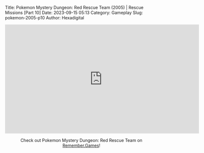 Title: Pokemon Mystery Dungeon: Red Rescue Team (2005) | Rescue Missions [Part 10]
Date: 2023-09-15 05:13
Category: Gameplay
Slug: pokemon-2005-p10
Author: Hexadigital

<center><iframe src="https://www.youtube.com/embed/Q_G9mGLeBrA?feature=oembed" allow="accelerometer; autoplay; encrypted-media; gyroscope; picture-in-picture" width="640" height="360" frameborder="0"></iframe>

Check out Pokemon Mystery Dungeon: Red Rescue Team on [Remember.Games](https://remember.games/game/382/pokemon-mystery-dungeon-red-rescue-team/)!</center>